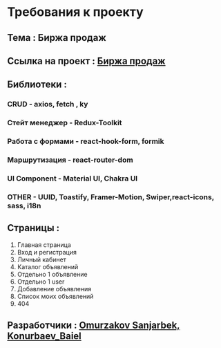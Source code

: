 # Требования к проекту

## Тема : Биржа продаж
## Ссылка на проект : [Биржа продаж](https://github.com/Bayel00702/Promt)

## Библиотеки : 

### CRUD - axios, fetch , ky
### Стейт менеджер - Redux-Toolkit
### Работа с формами - react-hook-form, formik
### Маршрутизация - react-router-dom
### UI Component - Material UI, Chakra UI
### OTHER - UUID, Toastify, Framer-Motion, Swiper,react-icons, sass, i18n

## Страницы :

1) Главная страница                                    
2) Вход и регистрация 
3) Личный кабинет                     
4) Каталог объявлений                                 
5) Отдельно 1 объявление
6) Отдельно 1 user                                     
7) Добавление объявления
8) Список моих объявлений                              
9) 404

## Разработчики : [Omurzakov Sanjarbek, Konurbaev_Baiel](https://github.com/Bayel00702/Promt)
